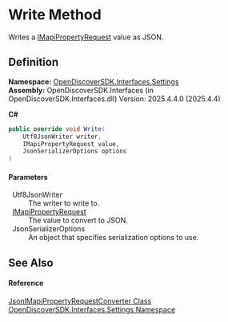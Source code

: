 # Write Method


Writes a <a href="dcf42947-4236-4ac8-3e63-1b334778cbac">IMapiPropertyRequest</a> value as JSON.



## Definition
**Namespace:** <a href="a1516a26-c3bc-5b32-80d1-92d32506d831">OpenDiscoverSDK.Interfaces.Settings</a>  
**Assembly:** OpenDiscoverSDK.Interfaces (in OpenDiscoverSDK.Interfaces.dll) Version: 2025.4.4.0 (2025.4.4)

**C#**
``` C#
public override void Write(
	Utf8JsonWriter writer,
	IMapiPropertyRequest value,
	JsonSerializerOptions options
)
```



#### Parameters
<dl><dt>  Utf8JsonWriter</dt><dd>The writer to write to.</dd><dt>  <a href="dcf42947-4236-4ac8-3e63-1b334778cbac">IMapiPropertyRequest</a></dt><dd>The value to convert to JSON.</dd><dt>  JsonSerializerOptions</dt><dd>An object that specifies serialization options to use.</dd></dl>

## See Also


#### Reference
<a href="f8eb0a02-f2c2-6a73-8910-34277ff77256">JsonIMapiPropertyRequestConverter Class</a>  
<a href="a1516a26-c3bc-5b32-80d1-92d32506d831">OpenDiscoverSDK.Interfaces.Settings Namespace</a>  

